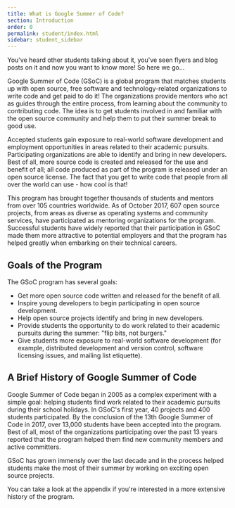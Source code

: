 ```yaml
---
title: What is Google Summer of Code?
section: Introduction
order: 0
permalink: student/index.html
sidebar: student_sidebar
---
```


You've heard other students talking about it, you've seen flyers and blog posts on it and now you want to know more! So here we go... 

Google Summer of Code (GSoC) is a global program that matches students up with open source, free software and technology-related organizations to write code and get paid to do it! The organizations provide mentors who act as guides through the entire process, from learning about the community to contributing code. The idea is to get students involved in and familiar with the open source community and help them to put their summer break to good use.

Accepted students gain exposure to real-world software development and employment opportunities in areas related to their academic pursuits. Participating organizations are able to identify and bring in new developers. Best of all, more source code is created and released for the use and benefit of all; all code produced as part of the program is released under an open source license. The fact that you get to write code that people from all over the world can use - how cool is that!

This program has brought together thousands of students and mentors from over 105 countries worldwide. As of October 2017, 607 open source projects, from areas as diverse as operating systems and community services, have participated as mentoring organizations for the program. Successful students have widely reported that their participation in GSoC made them more attractive to potential employers and that the program has helped greatly when embarking on their technical careers.


## Goals of the Program

The GSoC program has several goals:



*   Get more open source code written and released for the benefit of all.
*   Inspire young developers to begin participating in open source development.
*   Help open source projects identify and bring in new developers.
*   Provide students the opportunity to do work related to their academic pursuits during the summer: "flip bits, not burgers."
*   Give students more exposure to real-world software development (for example, distributed development and version control, software licensing issues, and mailing list etiquette).

 


## A Brief History of Google Summer of Code

Google Summer of Code began in 2005 as a complex experiment with a simple goal: helping students find work related to their academic pursuits during their school holidays. In GSoC's first year, 40 projects and 400 students participated. By the conclusion of the 13th Google Summer of Code in 2017, over 13,000 students have been accepted into the program. Best of all, most of the organizations participating over the past 13 years reported that the program helped them find new community members and active committers.

GSoC has grown immensly over the last decade and in the process helped students make the most of their summer by working on exciting open source projects. 

You can take a look at the appendix if you're interested in a more extensive history of the program.


